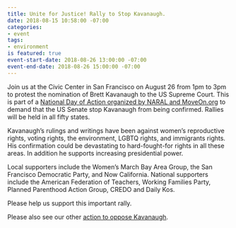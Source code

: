 ```yaml
---
title: Unite for Justice! Rally to Stop Kavanaugh.
date: 2018-08-15 10:58:00 -07:00
categories:
- event
tags:
- environment
is featured: true
event-start-date: 2018-08-26 13:00:00 -07:00
event-end-date: 2018-08-26 15:00:00 -07:00
---
```


Join us at the Civic Center in San Francisco on August 26 from 1pm to 3pm to protest the nomination of Brett Kavanaugh to the US Supreme Court. This is part of a [National Day of Action organized by NARAL and MoveOn.org](https://act.moveon.org/event/unite-for-justice/21198/signup/) to demand that the US Senate stop Kavanaugh from being confirmed. Rallies will be held in all fifty states.  

Kavanaugh’s rulings and writings have been against women’s reproductive rights, voting rights, the environment, LGBTQ rights, and immigrants rights. His confirmation could be devastating to hard-fought-for rights in all these areas. In addition he supports increasing presidential power.  

Local supporters include the Women’s March Bay Area Group, the San Francisco Democratic Party, and Now California. National supporters include the American Federation of Teachers, Working Families Party, Planned Parenthood Action Group, CREDO and Daily Kos.  

Please help us support this important rally.

Please also see our other [action to oppose Kavanaugh](https://indivisibleberkeley.org/action/kavanaugh-one-of-the-most-anti-environment-judges-in-america).